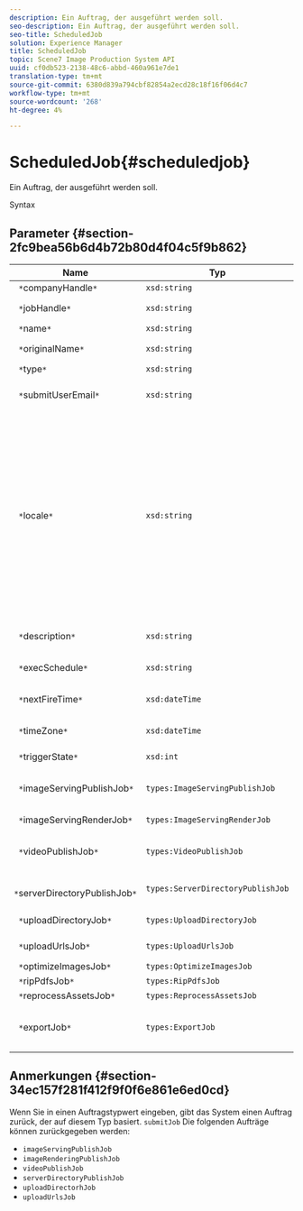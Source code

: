 ```yaml
---
description: Ein Auftrag, der ausgeführt werden soll.
seo-description: Ein Auftrag, der ausgeführt werden soll.
seo-title: ScheduledJob
solution: Experience Manager
title: ScheduledJob
topic: Scene7 Image Production System API
uuid: cf0db523-2138-48c6-abbd-460a961e7de1
translation-type: tm+mt
source-git-commit: 6380d839a794cbf82854a2ecd28c18f16f06d4c7
workflow-type: tm+mt
source-wordcount: '268'
ht-degree: 4%

---
```



# ScheduledJob{#scheduledjob}

Ein Auftrag, der ausgeführt werden soll.

Syntax

## Parameter {#section-2fc9bea56b6d4b72b80d4f04c5f9b862}

| Name | Typ | Beschreibung |
|---|---|---|
| ` *`companyHandle`*` | `xsd:string` | Firma Handle. |
| ` *`jobHandle`*` | `xsd:string` | Terminierte Auftragsverwaltung. |
| ` *`name`*` | `xsd:string` | Auftragsname. |
| ` *`originalName`*` | `xsd:string` | Ursprünglicher Name des geplanten Auftrags. |
| ` *`type`*` | `xsd:string` | Auftragstyp. |
| ` *`submitUserEmail`*` | `xsd:string` | Die E-Mail-Adresse des Benutzers, der den Auftrag geplant hat. |
| ` *`locale`*` | `xsd:string` | Das Gebietsschema, das für Auftragsprotokolldetails und E-Mail-lokale Anpassungen verwendet wird. Gebietsschemata werden angegeben als `<language_code>[- <country_code>]`, wobei der Sprachencode aus Kleinbuchstaben und aus zwei Buchstaben besteht, wie in ISO-639 angegeben, und der optionale Ländercode aus Großbuchstaben und zwei Buchstaben gemäß ISO-3166 besteht. Die Zeichenfolge für Englisch (USA) lautet beispielsweise: `en-US`. |
| ` *`description`*` | `xsd:string` | Eine Beschreibung des Auftrags, wie ursprünglich unter `submitJob`. |
| ` *`execSchedule`*` | `xsd:string` | Wenn die Ausführung des Auftrags geplant ist. |
| ` *`nextFireTime`*` | `xsd:dateTime` | Datum, Uhrzeit und Zeitzone, in der der Auftrag ausgelöst wird. |
| ` *`timeZone`*` | `xsd:dateTime` | Die Zeitzone des geplanten Auftrags. |
| ` *`triggerState`*` | `xsd:int` | Auswahl des Auftragsauslöserstatus. |
| ` *`imageServingPublishJob`*` | `types:ImageServingPublishJob` | Auftragsdetails für einen Image Serving-Veröffentlichungsauftrag. |
| ` *`imageServingRenderJob`*` | `types:ImageServingRenderJob` | Auftragsdetails für einen Bildwiedergabeauftrag. |
| ` *`videoPublishJob`*` | `types:VideoPublishJob` | Auftragsdetails für einen Videoveröffentlichungsauftrag. Siehe [VideoPublishJob](https://docs.adobe.com/content/help/en/dynamic-media-developer-resources/image-production-api/data-types/r-scheduled-job.html). |
| ` *`serverDirectoryPublishJob`*` | `types:ServerDirectoryPublishJob` | Auftragsdetails für einen Veröffentlichungsauftrag im Serververzeichnis. |
| ` *`uploadDirectoryJob`*` | `types:UploadDirectoryJob` | Auftragsdetails für einen Upload-Ordnerauftrag. |
| ` *`uploadUrlsJob`*` | `types:UploadUrlsJob` | Auftragsdetails für einen Upload-URLs-Auftrag. |
| ` *`optimizeImagesJob`*` | `types:OptimizeImagesJob` |  |
| ` *`ripPdfsJob`*` | `types:RipPdfsJob` |  |
| ` *`reprocessAssetsJob`*` | `types:ReprocessAssetsJob` |  |
| ` *`exportJob`*` | `types:ExportJob` | Zulassen des autorisierten Exports von zuvor hochgeladenen Dateien. Siehe [Exportauftrag](https://docs.adobe.com/content/help/en/dynamic-media-developer-resources/image-production-api/data-types/r-scheduled-job.html). |

## Anmerkungen {#section-34ec157f281f412f9f0f6e861e6ed0cd}

Wenn Sie in einen Auftragstypwert eingeben, gibt das System einen Auftrag zurück, der auf diesem Typ basiert. `submitJob` Die folgenden Aufträge können zurückgegeben werden:

* `imageServingPublishJob`
* `imageRenderingPublishJob`
* `videoPublishJob`
* `serverDirectoryPublishJob`
* `uploadDirectorhJob`
* `uploadUrlsJob`

